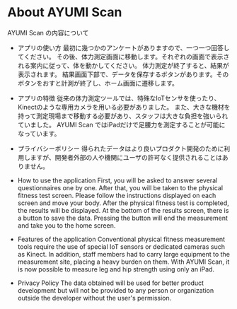 # About AYUMI Scan


AYUMI Scan の内容について

- アプリの使い方
最初に幾つかのアンケートがありますので、一つ一つ回答してください。
その後、体力測定画面に移動します。それぞれの画面で表示される案内に従って、体を動かしてください。
体力測定が終了すると、結果が表示されます。
結果画面下部で、データを保存するボタンがあります。そのボタンをおすと計測が終了し、ホーム画面に遷移します。

- アプリの特徴
従来の体力測定ツールでは、特殊なIoTセンサを使ったり、Kinectのような専用カメラを用いる必要がありました。
また、大きな機材を持って測定現場まで移動する必要があり、スタッフは大きな負担を強いられていました。
AYUMI Scan ではiPadだけで足腰力を測定することが可能になっています。

- プライバシーポリシー
得られたデータはより良いプロダクト開発のために利用しますが、開発者外部の人や機関にユーザの許可なく提供されることはありません。

- How to use the application
First, you will be asked to answer several questionnaires one by one.
After that, you will be taken to the physical fitness test screen. Please follow the instructions displayed on each screen and move your body.
After the physical fitness test is completed, the results will be displayed.
At the bottom of the results screen, there is a button to save the data. Pressing the button will end the measurement and take you to the home screen.

- Features of the application
Conventional physical fitness measurement tools require the use of special IoT sensors or dedicated cameras such as Kinect.
In addition, staff members had to carry large equipment to the measurement site, placing a heavy burden on them.
With AYUMI Scan, it is now possible to measure leg and hip strength using only an iPad.

- Privacy Policy
The data obtained will be used for better product development but will not be provided to any person or organization outside the developer without the user's permission.
